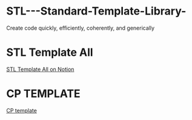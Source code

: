 # STL---Standard-Template-Library-
Create code quickly, efficiently, coherently, and generically
# STL Template All

[STL Template All on Notion](https://boatneck-visor-e3d.notion.site/C-Standard-Template-Library-STL-12e3cb1eaf0c8087b236dc9052927d57?pvs=4)


# CP TEMPLATE


[CP template](https://boatneck-visor-e3d.notion.site/cp-template-1383cb1eaf0c80ff9ef6c73b7769dcb0?pvs=4)
